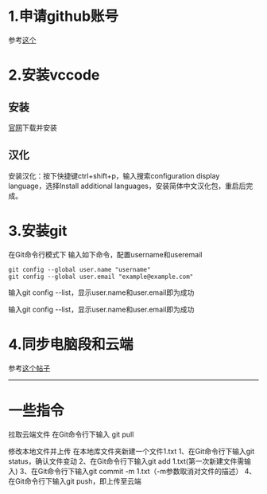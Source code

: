 # 1.申请github账号
参考[这个](https://jingyan.baidu.com/article/86fae346e723303c49121abb.html)
# 2.安装vccode
## 安装
[官网](https://code.visualstudio.com/)下载并安装
## 汉化
安装汉化：按下快捷键ctrl+shift+p，输入搜索configuration display language，选择Install additional languages，安装简体中文汉化包，重启后完成。
# 3.安装git

在Git命令行模式下 输入如下命令，配置username和useremail

```
git config --global user.name "username"
git config --global user.email "example@example.com"
```

输入git config --list，显示user.name和user.email即为成功

输入git config --list，显示user.name和user.email即为成功

# 4.同步电脑段和云端
参考[这个帖子](https://www.cnblogs.com/wgong/p/6914717.html)
***
# 一些指令
拉取云端文件
在Git命令行下输入 git pull

修改本地文件并上传
在本地库文件夹新建一个文件1.txt
1、在Git命令行下输入git status，确认文件变动
2、在Git命令行下输入git add 1.txt(第一次新建文件需输入)
3、在Git命令行下输入git commit -m 1.txt（-m参数取消对文件的描述）
4、在Git命令行下输入git push，即上传至云端


